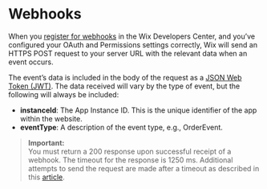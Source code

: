 # Webhooks
When you [register for webhooks](https://devforum.wix.com/en/article/about-webhooks#register-for-webhooks) in the Wix Developers Center, and you’ve configured your OAuth and Permissions settings correctly, Wix will send an HTTPS POST request to your server URL with the relevant data when an event occurs.

The event’s data is included in the body of the request as a [JSON Web Token (JWT)](https://jwt.io/introduction/). 
The data received will vary by the type of event, but the following will always be included:
* **instanceId**: The App Instance ID. This is the unique identifier of the app within the website.
* **eventType**: A description of the event type, e.g., OrderEvent.

<blockquote class='important'>
  <p>
    <strong>Important:</strong><br/>
    You must return a 200 response upon successful receipt of a webhook. The timeout for the response is 1250 ms. Additional attempts to send the request are made after a timeout as described in this <a href="https://devforum.wix.com/kb/en/article/about-webhooks#resend-policy">article</a>.
  </p>
</blockquote>  
